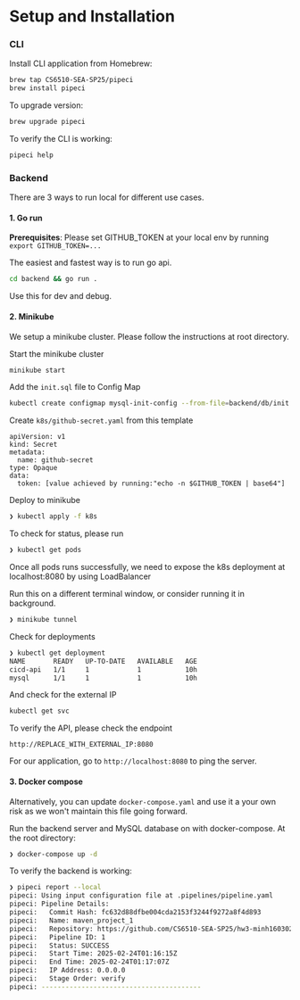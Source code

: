 # Setup and Installation

### CLI

Install CLI application from Homebrew:

```bash
brew tap CS6510-SEA-SP25/pipeci
brew install pipeci
```

To upgrade version:

```bash
brew upgrade pipeci
```

To verify the CLI is working:

```bash
pipeci help
```

### Backend

There are 3 ways to run local for different use cases.

#### 1. Go run

**Prerequisites**: Please set GITHUB_TOKEN at your local env by running `export GITHUB_TOKEN=...`

The easiest and fastest way is to run go api.

```bash
cd backend && go run .
```

Use this for dev and debug.

#### 2. Minikube

We setup a minikube cluster. Please follow the instructions at root directory.

Start the minikube cluster

```bash
minikube start
```

Add the `init.sql` file to Config Map

```bash
kubectl create configmap mysql-init-config --from-file=backend/db/init.sql
```

Create `k8s/github-secret.yaml` from this template

```
apiVersion: v1
kind: Secret
metadata:
  name: github-secret
type: Opaque
data:
  token: [value achieved by running:"echo -n $GITHUB_TOKEN | base64"]
```

Deploy to minikube

```bash
❯ kubectl apply -f k8s
```

To check for status, please run

```bash
❯ kubectl get pods
```

Once all pods runs successfully, we need to expose the k8s deployment at localhost:8080 by using LoadBalancer

Run this on a different terminal window, or consider running it in background.

```bash
❯ minikube tunnel
```

Check for deployments

```bash
❯ kubectl get deployment
NAME       READY   UP-TO-DATE   AVAILABLE   AGE
cicd-api   1/1     1            1           10h
mysql      1/1     1            1           10h
```

And check for the external IP

```bash
kubectl get svc
```

To verify the API, please check the endpoint

```
http://REPLACE_WITH_EXTERNAL_IP:8080
```

For our application, go to `http://localhost:8080` to ping the server.

#### 3. Docker compose

Alternatively, you can update `docker-compose.yaml` and use it a your own risk as we won't maintain this file going forward.

Run the backend server and MySQL database on with docker-compose. At the root directory:

```bash
❯ docker-compose up -d
```

To verify the backend is working:

```bash
❯ pipeci report --local
pipeci: Using input configuration file at .pipelines/pipeline.yaml
pipeci: Pipeline Details:
pipeci:   Commit Hash: fc632d88dfbe004cda2153f3244f9272a8f4d893
pipeci:   Name: maven_project_1
pipeci:   Repository: https://github.com/CS6510-SEA-SP25/hw3-minh160302.git
pipeci:   Pipeline ID: 1
pipeci:   Status: SUCCESS
pipeci:   Start Time: 2025-02-24T01:16:15Z
pipeci:   End Time: 2025-02-24T01:17:07Z
pipeci:   IP Address: 0.0.0.0
pipeci:   Stage Order: verify
pipeci: ----------------------------------------
```